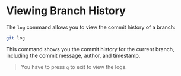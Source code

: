 # Viewing Branch History

The `log` command allows you to view the commit history of a branch:

```bash
git log
```

This command shows you the commit history for the current branch, including the commit message, author, and timestamp.

> You have to press `q` to exit to view the logs.
